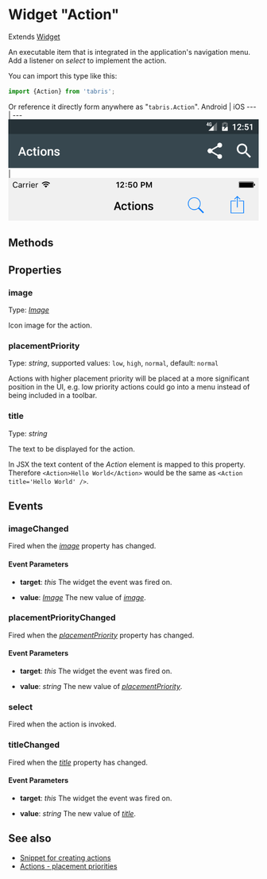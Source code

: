 ---
---
# Widget "Action"

Extends [Widget](Widget.md)

An executable item that is integrated in the application's navigation menu. Add a listener on *select* to implement the action.

You can import this type like this:
```js
import {Action} from 'tabris';
```
Or reference it directly form anywhere as "`tabris.Action`".
Android | iOS
--- | ---
![Action on Android](img/android/Action.png) | ![Action on iOS](img/ios/Action.png)

## Methods


## Properties

### image


Type: *[Image](../types.md#image)*

Icon image for the action.

### placementPriority


Type: *string*, supported values: `low`, `high`, `normal`, default: `normal`

Actions with higher placement priority will be placed at a more significant position in the UI, e.g. low priority actions could go into a menu instead of being included in a toolbar.

### title


Type: *string*

The text to be displayed for the action.

In JSX the text content of the *Action* element is mapped to this property. Therefore `<Action>Hello World</Action>` would be the same as `<Action title='Hello World' />`.


## Events

### imageChanged

Fired when the [*image*](#image) property has changed.

#### Event Parameters 
- **target**: *this*
    The widget the event was fired on.

- **value**: *[Image](../types.md#image)*
    The new value of [*image*](#image).


### placementPriorityChanged

Fired when the [*placementPriority*](#placementPriority) property has changed.

#### Event Parameters 
- **target**: *this*
    The widget the event was fired on.

- **value**: *string*
    The new value of [*placementPriority*](#placementPriority).


### select

Fired when the action is invoked.
### titleChanged

Fired when the [*title*](#title) property has changed.

#### Event Parameters 
- **target**: *this*
    The widget the event was fired on.

- **value**: *string*
    The new value of [*title*](#title).





## See also

- [Snippet for creating actions](https://github.com/eclipsesource/tabris-js/tree/v3.0.0-beta1/snippets/navigationview-action.js)
- [Actions - placement priorities](https://github.com/eclipsesource/tabris-js/tree/v3.0.0-beta1/snippets/navigationview-action-placementpriority.js)
